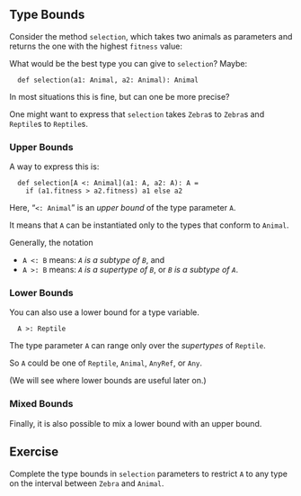 ## Type Bounds

Consider the method `selection`, which takes two animals as parameters
and returns the one with the highest `fitness` value:

What would be the best type you can give to `selection`? Maybe:

      def selection(a1: Animal, a2: Animal): Animal

In most situations this is fine, but can one be more precise?

One might want to express that `selection`
takes `Zebra`s to `Zebra`s and `Reptile`s to `Reptile`s.

### Upper Bounds

A way to express this is:

      def selection[A <: Animal](a1: A, a2: A): A =
        if (a1.fitness > a2.fitness) a1 else a2

Here, “`<: Animal`” is an *upper bound* of the type parameter `A`.

It means that `A` can be instantiated only to the types that conform to `Animal`.

Generally, the notation

- `A <: B` means: *`A` is a subtype of `B`*, and
- `A >: B` means: *`A` is a supertype of `B`*, or *`B` is a subtype of `A`*.

### Lower Bounds

You can also use a lower bound for a type variable.

      A >: Reptile

The type parameter `A` can range only over the *supertypes* of `Reptile`.

So `A` could be one of `Reptile`, `Animal`, `AnyRef`, or `Any`.

(We will see where lower bounds are useful later on.)

### Mixed Bounds

Finally, it is also possible to mix a lower bound with an upper bound.

## Exercise

Complete the type bounds in `selection` parameters to restrict `A` to any type on the interval between `Zebra`
and `Animal`.
